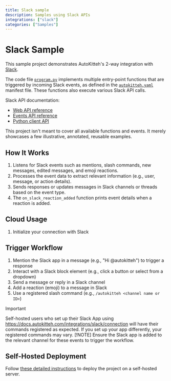 ```yaml
---
title: Slack sample
description: Samples using Slack APIs
integrations: ["slack"]
categories: ["Samples"]
---
```


# Slack Sample

This sample project demonstrates AutoKitteh's 2-way integration with
[Slack](https://slack.com).

The code file [`program.py`](./program.py) implements multiple entry-point
functions that are triggered by incoming Slack events, as defined in the
[`autokitteh.yaml`](./autokitteh.yaml) manifest file. These functions also
execute various Slack API calls.

Slack API documentation:

- [Web API reference](https://api.slack.com/methods)
- [Events API reference](https://api.slack.com/events?filter=Events)
- [Python client API](https://slack.dev/python-slack-sdk/api-docs/slack_sdk/)

This project isn't meant to cover all available functions and events. It
merely showcases a few illustrative, annotated, reusable examples.

## How It Works

1. Listens for Slack events such as mentions, slash commands, new messages, edited messages, and emoji reactions.
2. Processes the event data to extract relevant information (e.g., user, message, or action details).
3. Sends responses or updates messages in Slack channels or threads based on the event type.
4. The `on_slack_reaction_added` function prints event details when a reaction is added.

## Cloud Usage

1. Initialize your connection with Slack

## Trigger Workflow

1. Mention the Slack app in a message (e.g., "Hi @autokitteh") to trigger a response
2. Interact with a Slack block element (e.g., click a button or select from a dropdown)
3. Send a message or reply in a Slack channel
4. Add a reaction (emoji) to a message in Slack
5. Use a registered slash command (e.g., `/autokitteh <channel name or ID>`)
> [!IMPORTANT]  
> Self-hosted users who set up their Slack App using https://docs.autokitteh.com/integrations/slack/connection will have their commands registered as expected. If you set up your app differently, your registered commands may vary.
> [!NOTE]
> Ensure the Slack app is added to the relevant channel for these events to trigger the workflow.

## Self-Hosted Deployment

Follow [these detailed instructions](https://docs.autokitteh.com/get_started/deployment) to deploy the project on a self-hosted server.
